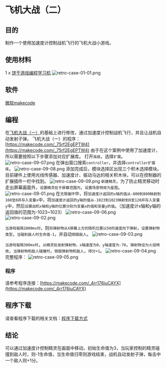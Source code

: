 # 飞机大战（二）

## 目的
制作一个使用加速度计控制战机飞行的飞机大战小游戏。

## 使用材料
1 x [饼干游戏编程学习机](https://item.taobao.com/item.htm?spm=a1z10.5-c-s.w4002-18602834185.82.51a95ccfE1IJt1&id=644090757603)
![retro-case-01-01.png](./images/retro-case-01-01.png)

## 软件
[微软makecode](https://arcade.makecode.com/)

## 编程
在[飞机大战（一）](https://www.yuque.com/elecfreaks-learn/retro/bm01di)的基础上进行修改，通过加速度计控制战机飞行，并且让战机自动发射子弹。
飞机大战（一）的程序：[https://makecode.com/_75rf2EgEPTW4](https://makecode.com/_75rf2EgEPTW4)
由于在这个案例中使用了加速度计，所以需要按照以下步骤添加对应扩展库。
打开`高级`，选择`扩展`。
![retro-case-09-07.png](./images/retro-case-09-07.png)
在弹出窗口搜索`controller`，并选择`controller扩展库`。
![retro-case-09-08.png](./images/retro-case-09-08.png)
添加完成后，模块选择区出现三个积木选择模块。
目前硬件上使用光线传感器、加速度计、振动马达的相关积木块，可以在控制器的扩展插件一栏中找到。
![retro-case-09-09.png](./images/retro-case-09-09.png)
`新建精灵`，为了防止精灵移动时走出屏幕画面外，`设置精灵处于屏幕范围内`，`设置场景特效为星图`。
![retro-case-09-01.png](./images/retro-case-09-01.png)
在`无限循环`中，将`加速度计返回的x轴的值从-800到800映射到160至0并存入变量x`中，将`加速度计返回的y轴的值从-1023到1023映射到0至120并存入变量y`中，然后`设置战机x轴和y轴的位置分别为变量x的值和变量y的值`。（加速度计x轴和y轴的返回值的范围为-1023~1023）
![retro-case-09-06.png](./images/retro-case-09-06.png)
![retro-case-09-02.png](./images/retro-case-09-02.png)

`当游戏每隔1000ms时`，则`将弹射物从X屏幕上方的随机位置以50的速度向下弹射`，`设置弹射物类型`，`当碰到敌人时生命值-1`，并自动`销毁敌人`。
![retro-case-09-03.png](./images/retro-case-09-03.png)

`当游戏每隔300ms时`，`从精灵处发射弹射物，x轴速度为0，y轴速度为-70`，`弹射物设为火焰特效`，`当弹射物和敌人碰撞时`，`销毁弹射物和敌人`，`得分+1`。
![retro-case-09-04.png](./images/retro-case-09-04.png)
完整程序：
![retro-case-09-05.png](./images/retro-case-09-05.png)

### 程序

请参考程序连接：[https://makecode.com/_4rr176iuCAYX](https://makecode.com/_4rr176iuCAYX)

## 程序下载
请查看程序下载的相关文档：[程序下载方式](https://www.yuque.com/elecfreaks-learn/retro/wxo25w)

## 结论
可以通过加速度计控制精灵在画面中移动，初始生命值为3，当玩家控制的精灵碰撞到敌人时，则-1生命值，当生命值归零则游戏结束，战机自动发射子弹，每击中一个敌人则+1分。
